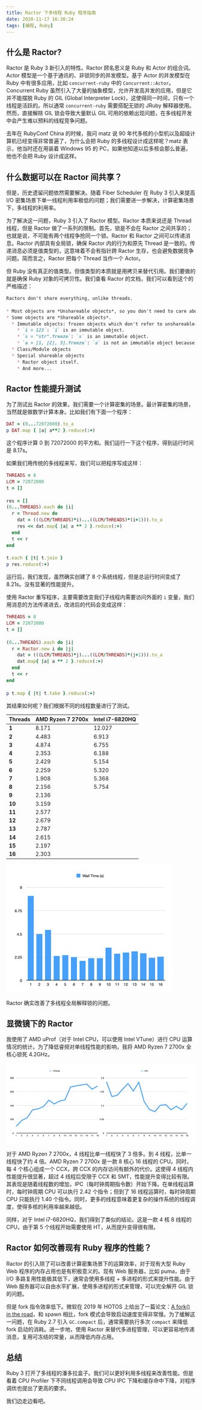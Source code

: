 ```yaml
---
title: Ractor 下多线程 Ruby 程序指南
date: 2020-11-17 16:30:24
tags: [编程, Ruby]
---
```


## 什么是 Ractor?

Ractor 是 Ruby 3 新引入的特性。Ractor 顾名思义是 Ruby 和 Actor 的组合词。Actor 模型是一个基于通讯的、非锁同步的并发模型。基于 Actor 的并发模型在 Ruby 中有很多应用，比如 `concurrent-ruby` 中的 `Concurrent::Actor`。Concurrent Ruby 虽然引入了大量的抽象模型，允许开发高并发的应用，但是它并不能摆脱 Ruby 的 GIL (Global Interpreter Lock)，这使得同一时间，只有一个线程是活跃的。所以通常 `concurrent-ruby` 需要搭配无锁的 JRuby 解释器使用。然而，直接解除 GIL 锁会导致大量默认 GIL 可用的依赖出现问题，在多线程开发中会产生难以预料的线程竞争问题。

去年在 RubyConf China 的时候，我问 matz 说 90 年代多核的小型机以及超级计算机已经变得非常普遍了，为什么会把 Ruby 的多线程设计成这样呢？matz 表示，他当时还在用装着 Windows 95 的 PC，如果他知道以后多核会那么普遍，他也不会把 Ruby 设计成这样。

## 什么数据可以在 Ractor 间共享？

但是，历史遗留问题依然需要解决。随着 Fiber Scheduler 在 Ruby 3 引入来提高 I/O 密集场景下单一线程利用率极低的问题；我们需要进一步解决，计算密集场景下，多线程的利用率。

为了解决这一问题，Ruby 3 引入了 Ractor 模型。Ractor 本质来说还是 Thread 线程，但是 Ractor 做了一系列的限制。首先，锁是不会在 Ractor 之间共享的；也就是说，不可能有两个线程争抢同一个锁。Ractor 和 Ractor 之间可以传递消息。Ractor 内部具有全局锁，确保 Ractor 内的行为和原先 Thread 是一致的。传递消息必须是值类型的，这意味着不会有指针跨 Ractor 生存，也会避免数据竞争问题。简而言之，Ractor 把每个 Thread 当作一个 Actor。

但 Ruby 没有真正的值类型。但值类型的本质就是用拷贝来替代引用。我们要做的就是确保 Ruby 对象的可拷贝性。我们查看 Ractor 的文档，我们可以看到这个的严格描述：

```markdown
Ractors don't share everything, unlike threads.

* Most objects are *Unshareable objects*, so you don't need to care about thread-safety problem which is caused by sharing.
* Some objects are *Shareable objects*.
  * Immutable objects: frozen objects which don't refer to unshareable-objects.
    * `i = 123`: `i` is an immutable object.
    * `s = "str".freeze`: `s` is an immutable object.
    * `a = [1, [2], 3].freeze`: `a` is not an immutable object because `a` refer unshareable-object `[2]` (which is not frozen).
  * Class/Module objects
  * Special shareable objects
    * Ractor object itself.
    * And more...
```

## Ractor 性能提升测试

为了测试出 Ractor 的效果，我们需要一个计算密集的场景。最计算密集的场景，当然就是做数学计算本身。比如我们有下面一个程序：

```ruby
DAT = (0...72072000).to_a
p DAT.map { |a| a**2 }.reduce(:+)
```

这个程序计算 0 到 72072000 的平方和。我们运行一下这个程序，得到运行时间是 8.17s。

如果我们用传统的多线程来写，我们可以把程序写成这样：

```ruby
THREADS = 8
LCM = 72072000
t = []

res = []
(0...THREADS).each do |i|
  r = Thread.new do
    dat = (((LCM/THREADS)*i)...((LCM/THREADS)*(i+1))).to_a
    res << dat.map{ |a| a ** 2 }.reduce(:+)
  end
  t << r
end

t.each { |t| t.join }
p res.reduce(:+)
```

运行后，我们发现，虽然确实创建了 8 个系统线程，但是总运行时间变成了 8.21s。没有显著的性能提升。

使用 Ractor 重写程序，主要需要改变我们子线程内需要访问外面的 `i` 变量，我们用消息的方法传递进去，改进后的代码会变成这样：

```ruby
THREADS = 8
LCM = 72072000
t = []

(0...THREADS).each do |i|
  r = Ractor.new i do |j|
    dat = (((LCM/THREADS)*j)...((LCM/THREADS)*(j+1))).to_a
    dat.map{ |a| a ** 2 }.reduce(:+)
  end
  t << r
end

p t.map { |t| t.take }.reduce(:+)
```

其结果如何呢？我们根据不同的线程数量进行了测试。

| **Threads** | **AMD Ryzen 7 2700x** | **Intel i7-6820HQ** |
| ----------- | --------------------- | ------------------- |
| **1**       | 8.171                 | 12.027              |
| **2**       | 4.483                 | 6.913               |
| **3**       | 4.874                 | 6.755               |
| **4**       | 2.353                 | 6.188               |
| **5**       | 2.429                 | 5.154               |
| **6**       | 2.259                 | 5.320               |
| **7**       | 1.908                 | 5.368               |
| **8**       | 2.156                 | 5.754               |
| **9**       | 2.136                 |                     |
| **10**      | 3.159                 |                     |
| **11**      | 2.577                 |                     |
| **12**      | 2.679                 |                     |
| **13**      | 2.787                 |                     |
| **14**      | 2.615                 |                     |
| **15**      | 2.197                 |                     |
| **16**      | 2.303                 |                     |

![Ractor Benchmark](/assets/images/ractor-benchmark.png)

Ractor 确实改善了多线程全局解释锁的问题。

## 显微镜下的 Ractor

我使用了 AMD uProf（对于 Intel CPU，可以使用 Intel VTune）进行 CPU 运算情况的统计。为了降低睿频对单线程性能的影响，我将 AMD Ryzen 7 2700x 全核心锁死 4.2GHz。

![uProf Results](/assets/images/ractor-uprof.png)

对于 AMD Ryzen 7 2700x，4 线程比单一线程快了 3 倍多。到 4 线程，比单一线程快了约 4 倍。AMD Ryzen 7 2700x 是一款 8 核心 16 线程的 CPU。同时，每 4 个核心组成一个 CCX，跨 CCX 的内存访问有额外的代价。这使得 4 线程内性能提升很显著，超过 4 线程后受限于 CCX 和 SMT，性能提升变得比较有限。其表现是随着线程数的增加，IPC（每时钟周期指令数）开始下降。在单线程运算时，每时钟周期 CPU 可以执行 2.42 个指令；但到了 16 线程运算时，每时钟周期 CPU 只能执行 1.40 个指令。同时，更多的线程意味着更复杂的操作系统的线程调度，使得多核的利用率越来越低。

同样，对于 Intel i7-6820HQ，我们得到了类似的结论。这是一款 4 核 8 线程的 CPU，由于第 5 个线程开始需要使用 HT，从而提升变得很有限。

## Ractor 如何改善现有 Ruby 程序的性能？

Ractor 的引入除了可以改善计算密集场景下的运算效率，对于现有大型 Ruby Web 程序的内存占用也是有积极意义的。现有 Web 服务器，比如 puma，由于 I/O 多路复用性能极其低下，通常会使用多线程 + 多进程的形式来提升性能。由于 Web 服务器可以自由水平扩展，使用多进程的形式来管理，可以完全解开 GIL 锁的问题。

但是 fork 指令效率低下。微软在 2019 年 HOTOS 上给出了一篇论文：[A fork() in the road](https://www.microsoft.com/en-us/research/uploads/prod/2019/04/fork-hotos19.pdf)，和 spawn 相比，fork 模式会导致启动速度变得非常慢。为了缓解这一问题，在 Ruby 2.7 引入 `GC.compact` 后，通常需要执行多次 `compact` 来降低 fork 启动的消耗。进一步地，使用 Ractor 来替代多进程管理，可以更容易地传递消息，复用可冻结的常量，从而降低内存占用。

## 总结

Ruby 3 打开了多线程的潘多拉盒子。我们可以更好利用多线程来改善性能。但是看着 CPU Profiler 下不同线程调用会导致 CPU IPC 下降和缓存命中下降，对程序调优也提出了更高的要求。

我们边走边看吧。
